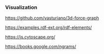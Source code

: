 ### Visualization

https://github.com/vasturiano/3d-force-graph

https://examples.rdf-ext.org/rdf-elements/

https://js.cytoscape.org/

https://books.google.com/ngrams/
